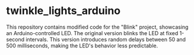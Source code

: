 # twinkle_lights_arduino
This repository contains modified code for the "Blink" project, showcasing an Arduino-controlled LED. The original version blinks the LED at fixed 1-second intervals. This version introduces random delays between 50 and 500 milliseconds, making the LED's behavior less predictable.
